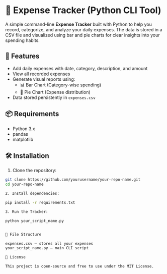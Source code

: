 # 💸 Expense Tracker (Python CLI Tool)

A simple command-line **Expense Tracker** built with Python to help you record, categorize, and analyze your daily expenses. The data is stored in a CSV file and visualized using bar and pie charts for clear insights into your spending habits.

## 🚀 Features

- Add daily expenses with date, category, description, and amount
- View all recorded expenses
- Generate visual reports using:
  - 📊 Bar Chart (Category-wise spending)
  - 🥧 Pie Chart (Expense distribution)
- Data stored persistently in `expenses.csv`

## 📦 Requirements

- Python 3.x
- pandas
- matplotlib

## 🛠️ Installation

1. Clone the repository:

```bash
git clone https://github.com/yourusername/your-repo-name.git
cd your-repo-name

2. Install dependencies:

pip install -r requirements.txt

3. Run the Tracker:

python your_script_name.py


📁 File Structure

expenses.csv — stores all your expenses
your_script_name.py — main CLI script

📝 License

This project is open-source and free to use under the MIT License.